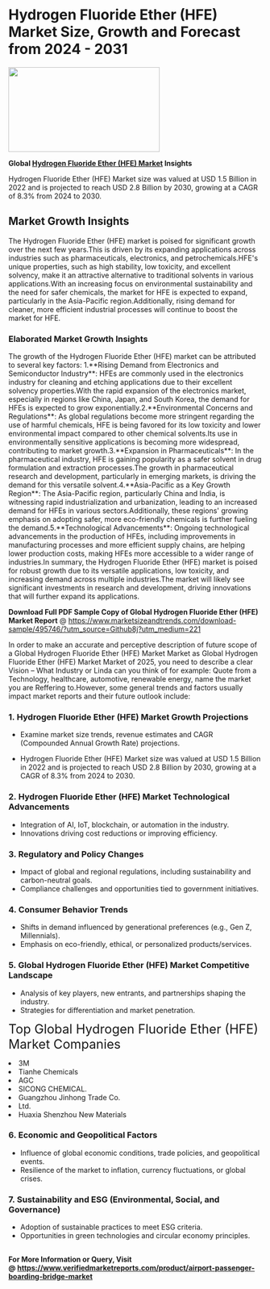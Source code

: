 <H1>Hydrogen Fluoride Ether (HFE) Market Size, Growth and Forecast from 2024 - 2031</H1><img class="aligncenter size-medium wp-image-584254" src="https://thirdeyenews.in/wp-content/uploads/2024/09/Global-Market-Research-300x168.jpeg" alt="" width="300" height="168" /><p><strong>Global&nbsp;<a href="https://www.marketsizeandtrends.com/download-sample/495746/?utm_source=Github8j?utm_medium=221">Hydrogen Fluoride Ether (HFE) Market</a> Insights</strong></p><p>Hydrogen Fluoride Ether (HFE) Market size was valued at USD 1.5 Billion in 2022 and is projected to reach USD 2.8 Billion by 2030, growing at a CAGR of 8.3% from 2024 to 2030.</p><p><h2>Market Growth Insights</h2> The Hydrogen Fluoride Ether (HFE) market is poised for significant growth over the next few years.This is driven by its expanding applications across industries such as pharmaceuticals, electronics, and petrochemicals.HFE's unique properties, such as high stability, low toxicity, and excellent solvency, make it an attractive alternative to traditional solvents in various applications.With an increasing focus on environmental sustainability and the need for safer chemicals, the market for HFE is expected to expand, particularly in the Asia-Pacific region.Additionally, rising demand for cleaner, more efficient industrial processes will continue to boost the market for HFE. <h3>Elaborated Market Growth Insights</h3> The growth of the Hydrogen Fluoride Ether (HFE) market can be attributed to several key factors: 1.**Rising Demand from Electronics and Semiconductor Industry**: HFEs are commonly used in the electronics industry for cleaning and etching applications due to their excellent solvency properties.With the rapid expansion of the electronics market, especially in regions like China, Japan, and South Korea, the demand for HFEs is expected to grow exponentially.2.**Environmental Concerns and Regulations**: As global regulations become more stringent regarding the use of harmful chemicals, HFE is being favored for its low toxicity and lower environmental impact compared to other chemical solvents.Its use in environmentally sensitive applications is becoming more widespread, contributing to market growth.3.**Expansion in Pharmaceuticals**: In the pharmaceutical industry, HFE is gaining popularity as a safer solvent in drug formulation and extraction processes.The growth in pharmaceutical research and development, particularly in emerging markets, is driving the demand for this versatile solvent.4.**Asia-Pacific as a Key Growth Region**: The Asia-Pacific region, particularly China and India, is witnessing rapid industrialization and urbanization, leading to an increased demand for HFEs in various sectors.Additionally, these regions' growing emphasis on adopting safer, more eco-friendly chemicals is further fueling the demand.5.**Technological Advancements**: Ongoing technological advancements in the production of HFEs, including improvements in manufacturing processes and more efficient supply chains, are helping lower production costs, making HFEs more accessible to a wider range of industries.In summary, the Hydrogen Fluoride Ether (HFE) market is poised for robust growth due to its versatile applications, low toxicity, and increasing demand across multiple industries.The market will likely see significant investments in research and development, driving innovations that will further expand its applications.</p><p><span class=""><strong>Download Full PDF Sample Copy of Global Hydrogen Fluoride Ether (HFE) Market Report</strong> @ <a href="https://www.marketsizeandtrends.com/download-sample/495746/?utm_source=Github8j?utm_medium=221" target="_blank">https://www.marketsizeandtrends.com/download-sample/495746/?utm_source=Github8j?utm_medium=221</a></span></p><p>In order to make an accurate and perceptive description of future scope of a Global&nbsp;Hydrogen Fluoride Ether (HFE) Market Market as Global&nbsp;Hydrogen Fluoride Ether (HFE) Market Market of 2025, you need to describe a clear Vision &ndash; What Industry or Linda can you think of for example: Quote from a Technology, healthcare, automotive, renewable energy, name the market you are Reffering to.However, some general trends and factors usually impact market reports and their future outlook include:</p><h3>1.&nbsp;<strong>Hydrogen Fluoride Ether (HFE) Market Growth Projections</strong></h3><ul><li>Examine market size trends, revenue estimates and CAGR (Compounded Annual Growth Rate) projections.</li><li><p>Hydrogen Fluoride Ether (HFE) Market size was valued at USD 1.5 Billion in 2022 and is projected to reach USD 2.8 Billion by 2030, growing at a CAGR of 8.3% from 2024 to 2030.</p></li></ul><h3>2.&nbsp;<strong>Hydrogen Fluoride Ether (HFE) Market Technological Advancements</strong></h3><ul><li>Integration of AI, IoT, blockchain, or automation in the industry.</li><li>Innovations driving cost reductions or improving efficiency.</li></ul><h3>3.&nbsp;<strong>Regulatory and Policy Changes</strong></h3><ul><li>Impact of global and regional regulations, including sustainability and carbon-neutral goals.</li><li>Compliance challenges and opportunities tied to government initiatives.</li></ul><h3>4.&nbsp;<strong>Consumer Behavior Trends</strong></h3><ul><li>Shifts in demand influenced by generational preferences (e.g., Gen Z, Millennials).</li><li>Emphasis on eco-friendly, ethical, or personalized products/services.</li></ul><h3>5.&nbsp;<strong>Global Hydrogen Fluoride Ether (HFE) Market Competitive Landscape</strong></h3><ul><li>Analysis of key players, new entrants, and partnerships shaping the industry.</li><li>Strategies for differentiation and market penetration.</li></ul><p data-pm-slice="1 1 []"><span style="color: inherit; font-family: inherit; font-size: 25px;">Top Global Hydrogen Fluoride Ether (HFE) Market Companies</span></p><div class="" data-test-id=""><p><li>3M</li><li> Tianhe Chemicals</li><li> AGC</li><li> SICONG CHEMICAL.</li><li> Guangzhou Jinhong Trade Co.</li><li>Ltd.</li><li> Huaxia Shenzhou New Materials</li></p></div><h3>6.&nbsp;<strong>Economic and Geopolitical Factors</strong></h3><ul><li>Influence of global economic conditions, trade policies, and geopolitical events.</li><li>Resilience of the market to inflation, currency fluctuations, or global crises.</li></ul><h3>7.&nbsp;<strong>Sustainability and ESG (Environmental, Social, and Governance)</strong></h3><ul><li>Adoption of sustainable practices to meet ESG criteria.</li><li>Opportunities in green technologies and circular economy principles.</li></ul><h2><strong style="font-size: 14px;">For More Information or Query, Visit @&nbsp;</strong><a style="background-color: #ffffff; font-size: 14px;" href="https://www.marketsizeandtrends.com/report/hydrogen-fluoride-ether-hfe-market/" target="_blank">https://www.verifiedmarketreports.com/product/airport-passenger-boarding-bridge-market</a></h2>